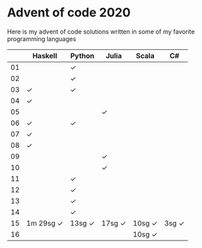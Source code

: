 # Advent of code 2020

Here is my advent of code solutions written in some of my favorite programming languages


|    | Haskell  | Python   | Julia  | Scala | C#    |
| -  | -        | -        | -      |  -    | -     |
| 01 |          | ✓        |        |       |       |
| 02 |          | ✓        |        |       |       |
| 03 | ✓        | ✓        |        |       |       |
| 04 | ✓        |          |        |       |       |
| 05 |          |          | ✓      |       |       |
| 06 | ✓        | ✓        |        |       |       |
| 07 | ✓        |          |        |       |       |
| 08 | ✓        |          |        |       |       |
| 09 |          |          | ✓      |       |       |
| 10 |          |          | ✓      |       |       |
| 11 |          | ✓        |        |       |       |
| 12 |          | ✓        |        |       |       |
| 13 |          | ✓        |        |       |       |
| 14 |          | ✓        |        |       |       |
| 15 | 1m 29sg ✓| 13sg ✓   | 17sg ✓ | 10sg ✓| 3sg ✓ |
| 16 |          |          |        | 10sg ✓|       |